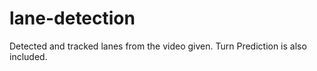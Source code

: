 # lane-detection
Detected and tracked lanes from the video given. Turn Prediction is also included.
